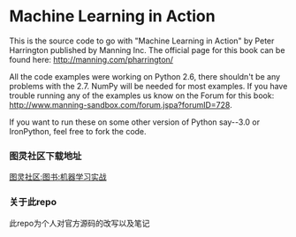 Machine Learning in Action
==========================

This is the source code to go with "Machine Learning in Action"
by Peter Harrington published by Manning Inc.
The official page for this book can be found here: http://manning.com/pharrington/

All the code examples were working on Python 2.6, there shouldn't be any problems with the 2.7.  NumPy will be needed for most examples.  If you have trouble running any of the examples us know on the Forum for this book: http://www.manning-sandbox.com/forum.jspa?forumID=728.

If you want to run these on some other version of Python say--3.0 or IronPython, feel free to fork the code.

### 图灵社区下载地址
[图灵社区:图书:机器学习实战](http://www.ituring.com.cn/book/1021)

### 关于此repo
此repo为个人对官方源码的改写以及笔记
